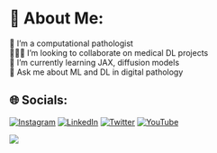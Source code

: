 # 💫 About Me:
🔬 I’m a computational pathologist<br>🙋🏻‍♂️ I’m looking to collaborate on medical DL projects<br>🌱 I’m currently learning JAX, diffusion models<br>💬 Ask me about ML and DL in digital pathology


## 🌐 Socials:
[![Instagram](https://img.shields.io/badge/Instagram-%23E4405F.svg?logo=Instagram&logoColor=white)](https://instagram.com/dremrecgty) [![LinkedIn](https://img.shields.io/badge/LinkedIn-%230077B5.svg?logo=linkedin&logoColor=white)](https://linkedin.com/in/emrecgty) [![Twitter](https://img.shields.io/badge/Twitter-%231DA1F2.svg?logo=Twitter&logoColor=white)](https://twitter.com/emrecgty) [![YouTube](https://img.shields.io/badge/YouTube-%23FF0000.svg?logo=YouTube&logoColor=white)](https://youtube.com/@emrecagataykose) 


[![](https://visitcount.itsvg.in/api?id=emrecgty&icon=0&color=0)](https://visitcount.itsvg.in)
